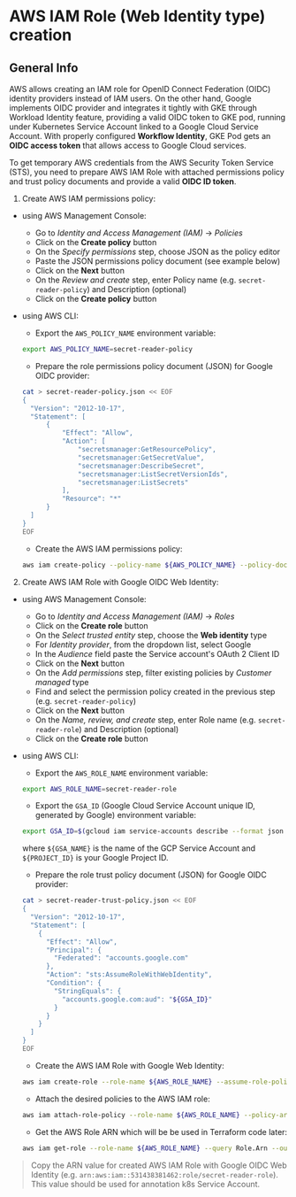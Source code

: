 # AWS IAM Role (Web Identity type) creation

## General Info
AWS allows creating an IAM role for OpenID Connect Federation (OIDC) identity providers instead of IAM users. On the other hand, Google implements OIDC provider and integrates it tightly with GKE through Workload Identity feature, providing a valid OIDC token to GKE pod, running under Kubernetes Service Account linked to a Google Cloud Service Account. With properly configured **Workflow Identity**, GKE Pod gets an **OIDC access token** that allows access to Google Cloud services.

To get temporary AWS credentials from the AWS Security Token Service (STS), you need to prepare AWS IAM Role with attached permissions policy and trust policy documents and provide a valid **OIDC ID token**.

1. Create AWS IAM permissions policy:
- using AWS Management Console:
  - Go to *Identity and Access Management (IAM)* -> *Policies*
  - Click on the **Create policy** button
  - On the *Specify permissions* step, choose JSON as the policy editor
  - Paste the JSON permissions policy document (see example below)
  - Click on the **Next** button
  - On the *Review and create* step, enter Policy name (e.g. `secret-reader-policy`) and Description (optional)
  - Click on the **Create policy** button

- using AWS CLI:
  - Export the `AWS_POLICY_NAME` environment variable:
  ```bash
  export AWS_POLICY_NAME=secret-reader-policy
  ```
  - Prepare the role permissions policy document (JSON) for Google OIDC provider:
  ```bash
  cat > secret-reader-policy.json << EOF
  {
    "Version": "2012-10-17",
    "Statement": [
        {
            "Effect": "Allow",
            "Action": [
                "secretsmanager:GetResourcePolicy",
                "secretsmanager:GetSecretValue",
                "secretsmanager:DescribeSecret",
                "secretsmanager:ListSecretVersionIds",
                "secretsmanager:ListSecrets"
            ],
            "Resource": "*"
        }
    ]
  }
  EOF
  ```
  - Create the AWS IAM permissions policy:
  ```bash
  aws iam create-policy --policy-name ${AWS_POLICY_NAME} --policy-document file://secret-reader-policy.json
  ```

2. Create AWS IAM Role with Google OIDC Web Identity:
- using AWS Management Console:
  - Go to *Identity and Access Management (IAM)* -> *Roles*
  - Click on the **Create role** button
  - On the *Select trusted entity* step, choose the **Web identity** type
  - For *Identity provider*, from the dropdown list, select Google
  - In the *Audience* field paste the Service account's OAuth 2 Client ID
  - Click on the **Next** button
  - On the *Add permissions* step, filter existing policies by *Customer managed* type
  - Find and select the permission policy created in the previous step (e.g. `secret-reader-policy`)
  - Click on the **Next** button
  - On the *Name, review, and create* step, enter Role name (e.g. `secret-reader-role`) and Description (optional)
  - Click on the **Create role** button

- using AWS CLI:
  - Export the `AWS_ROLE_NAME` environment variable:
  ```bash
  export AWS_ROLE_NAME=secret-reader-role
  ```
  - Export the `GSA_ID` (Google Cloud Service Account unique ID, generated by Google) environment variable:
  ```bash
  export GSA_ID=$(gcloud iam service-accounts describe --format json ${GSA_NAME}@${PROJECT_ID}.iam.gserviceaccount.com  | jq -r '.uniqueId')
  ```
  where `${GSA_NAME}` is the name of the GCP Service Account and `${PROJECT_ID}` is your Google Project ID.
  - Prepare the role trust policy document (JSON) for Google OIDC provider:
  ```bash
  cat > secret-reader-trust-policy.json << EOF
  {
    "Version": "2012-10-17",
    "Statement": [
      {
        "Effect": "Allow",
        "Principal": {
          "Federated": "accounts.google.com"
        },
        "Action": "sts:AssumeRoleWithWebIdentity",
        "Condition": {
          "StringEquals": {
            "accounts.google.com:aud": "${GSA_ID}"
          }
        }
      }
    ]
  }
  EOF
  ```
  - Create the AWS IAM Role with Google Web Identity:
  ```bash
  aws iam create-role --role-name ${AWS_ROLE_NAME} --assume-role-policy-document file://secret-reader-trust-policy.json
  ```
  - Attach the desired policies to the AWS IAM role:
  ```bash
  aws iam attach-role-policy --role-name ${AWS_ROLE_NAME} --policy-arn arn:aws:iam::531438381462:policy/${AWS_POLICY_NAME}
  ```
  - Get the AWS Role ARN which will be be used in Terraform code later:
  ```bash
  aws iam get-role --role-name ${AWS_ROLE_NAME} --query Role.Arn --output text
  ```

> Copy the ARN value for created AWS IAM Role with Google OIDC Web Identity (e.g. `arn:aws:iam::531438381462:role/secret-reader-role`). This value should be used for annotation k8s Service Account.
